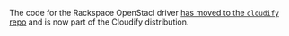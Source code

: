 The code for the Rackspace OpenStacl driver [has moved to the `cloudify` repo](https://github.com/CloudifySource/cloudify/tree/master/esc/src/main/resources/clouds/rackspace) and is now part of the Cloudify distribution. 
